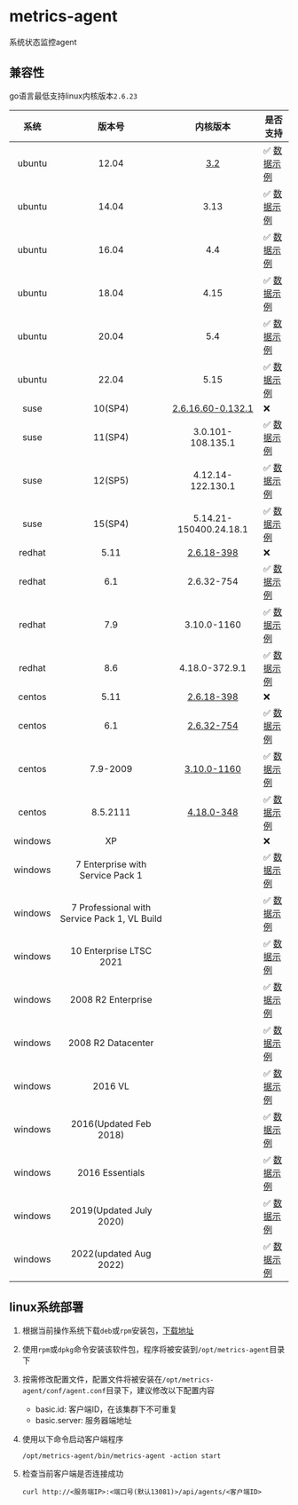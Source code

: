 # metrics-agent

系统状态监控agent

## 兼容性

go语言最低支持linux内核版本`2.6.23`

| 系统   | 版本号 | 内核版本 | 是否支持 |
| :----: | :---: | :-----: | ------- |
| ubuntu | 12.04 | [3.2](https://en.wikipedia.org/wiki/Ubuntu_version_history#Table_of_versions) | ✅ [数据示例](docs/examples/ubuntu12.md) |
| ubuntu | 14.04 | 3.13 | ✅ [数据示例](docs/examples/ubuntu14.md) |
| ubuntu | 16.04 | 4.4  | ✅ [数据示例](docs/examples/ubuntu16.md) |
| ubuntu | 18.04 | 4.15 | ✅ [数据示例](docs/examples/ubuntu18.md) |
| ubuntu | 20.04 | 5.4  | ✅ [数据示例](docs/examples/ubuntu20.md) |
| ubuntu | 22.04 | 5.15 | ✅ [数据示例](docs/examples/ubuntu22.md) |
| suse   | 10(SP4) | [2.6.16.60-0.132.1](https://www.suse.com/support/kb/doc/?id=000019587) | ❌ |
| suse   | 11(SP4) | 3.0.101-108.135.1      | ✅ [数据示例](docs/examples/suse11.md) |
| suse   | 12(SP5) | 4.12.14-122.130.1      | ✅ [数据示例](docs/examples/suse12.md) |
| suse   | 15(SP4) | 5.14.21-150400.24.18.1 | ✅ [数据示例](docs/examples/suse15.md) |
| redhat | 5.11 | [2.6.18-398](https://access.redhat.com/articles/3078) | ❌ |
| redhat | 6.1  | 2.6.32-754     | ✅ [数据示例](docs/examples/redhat6.md) |
| redhat | 7.9  | 3.10.0-1160    | ✅ [数据示例](docs/examples/redhat7.md) |
| redhat | 8.6  | 4.18.0-372.9.1 | ✅ [数据示例](docs/examples/redhat8.md) |
| centos | 5.11 | [2.6.18-398](https://vault.centos.org/5.11/os/Source/) | ❌ |
| centos | 6.1  | [2.6.32-754](https://vault.centos.org/6.10/os/Source/SPackages/) | ✅ [数据示例](docs/examples/centos6.md) |
| centos | 7.9-2009 | [3.10.0-1160](https://vault.centos.org/7.9.2009/os/Source/SPackages/) | ✅ [数据示例](docs/examples/centos7.md) |
| centos | 8.5.2111 | [4.18.0-348](https://vault.centos.org/8.5.2111/BaseOS/Source/SPackages/) | ✅ [数据示例](docs/examples/centos8.md) |
| windows | XP | | ❌ |
| windows | 7 Enterprise with Service Pack 1             | | ✅ [数据示例](docs/examples/win7enterprise.md) |
| windows | 7 Professional with Service Pack 1, VL Build | | ✅ [数据示例](docs/examples/win7professional.md) |
| windows | 10 Enterprise LTSC 2021                      | | ✅ [数据示例](docs/examples/win10.md) |
| windows | 2008 R2 Enterprise                           | | ✅ [数据示例](docs/examples/win2008ent.md) |
| windows | 2008 R2 Datacenter                           | | ✅ [数据示例](docs/examples/win2008dc.md) |
| windows | 2016 VL                                      | | ✅ [数据示例](docs/examples/win2016vl.md) |
| windows | 2016(Updated Feb 2018)                       | | ✅ [数据示例](docs/examples/win2016upd2018.md) |
| windows | 2016 Essentials                              | | ✅ [数据示例](docs/examples/win2016ess.md) |
| windows | 2019(Updated July 2020)                      | | ✅ [数据示例](docs/examples/win2019.md) |
| windows | 2022(updated Aug 2022)                       | | ✅ [数据示例](docs/examples/win2022.md) |

## linux系统部署

1. 根据当前操作系统下载`deb`或`rpm`安装包，[下载地址](https://github.com/jkstack/metrics-agent/releases/latest)
2. 使用`rpm`或`dpkg`命令安装该软件包，程序将被安装到`/opt/metrics-agent`目录下
3. 按需修改配置文件，配置文件将被安装在`/opt/metrics-agent/conf/agent.conf`目录下，建议修改以下配置内容
   - basic.id: 客户端ID，在该集群下不可重复
   - basic.server: 服务器端地址
4. 使用以下命令启动客户端程序

       /opt/metrics-agent/bin/metrics-agent -action start
5. 检查当前客户端是否连接成功

       curl http://<服务端IP>:<端口号(默认13081)>/api/agents/<客户端ID>